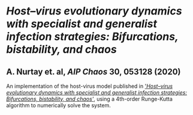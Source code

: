 # *Host–virus evolutionary dynamics with specialist and generalist infection strategies: Bifurcations, bistability, and chaos*
## A. Nurtay et. al, *AIP Chaos* 30, 053128 (2020)

An implementation of the host-virus model published in ['*Host–virus evolutionary dynamics with specialist and generalist infection strategies: Bifurcations, bistability, and chaos'*](https://aip.scitation.org/doi/full/10.1063/1.5144875), using a 4th-order Runge-Kutta algorithm to numerically solve the system.
